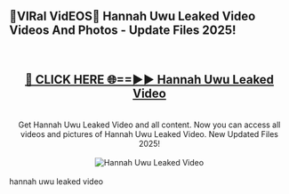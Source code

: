 <h2>🔴VIRal VidEOS🔴 Hannah Uwu Leaked Video Videos And Photos - Update Files 2025!</h2>
<br>
<div align="center">
<h2><a href="https://virallinks.top/Hdb6NB" rel="nofollow">🔴 CLICK HERE 🌐==►► Hannah Uwu Leaked Video</a></h2>
<br>
Get Hannah Uwu Leaked Video and all content. Now you can access all videos and pictures of Hannah Uwu Leaked Video. New Updated Files 2025!
<br>
<br>
<a href="https://virallinks.top/Hdb6NB" rel="nofollow" data-target="animated-image.originalLink"><img src="https://i.imgur.com/dJHk4Zq.gif)" alt="Hannah Uwu Leaked Video" style="max-width: 100%; display: inline-block;" data-target="animated-image.originalImage"></a>
</div>
<br>
hannah uwu leaked video